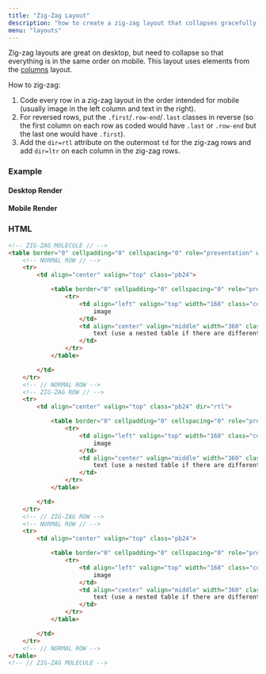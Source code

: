 ```yaml
---
title: "Zig-Zag Layout"
description: "how to create a zig-zag layout that collapses gracefully on mobile"
menu: "layouts"
---
```


Zig-zag layouts are great on desktop, but need to collapse so that everything is in the same order on mobile. This layout uses elements from the [columns](../columns) layout.

How to zig-zag:

1. Code every row in a zig-zag layout in the order intended for mobile (usually image in the left column and text in the right).
2. For reversed rows, put the `.first`/`.row-end`/`.last` classes in reverse (so the first column on each row as coded would have `.last` or `.row-end` but the last one would have `.first`).
3. Add the `dir=rtl` attribute on the outermost `td` for the zig-zag rows and add `dir=ltr` on each column in the zig-zag rows.

### Example
#### Desktop Render
<div class="example">
	<zig-zag></zig-zag>
</div>

#### Mobile Render
<div class="example">
	<zig-zag-mobile></zig-zag-mobile>
</div>

### HTML
```html
<!-- ZIG-ZAG MOLECULE // -->
<table border="0" cellpadding="0" cellspacing="0" role="presentation" width="100%">
	<!-- NORMAL ROW // -->
	<tr>
		<td align="center" valign="top" class="pb24">

			<table border="0" cellpadding="0" cellspacing="0" role="presentation" width="100%">
				<tr>
					<td align="left" valign="top" width="168" class="col first collapse">
						image
					</td>
					<td align="center" valign="middle" width="360" class="col row-end collapse">
						text (use a nested table if there are different styles of text)
					</td>
				</tr>
			</table>

		</td>
	</tr>
	<!-- // NORMAL ROW -->
	<!-- ZIG-ZAG ROW // -->
	<tr>
		<td align="center" valign="top" class="pb24" dir="rtl">

			<table border="0" cellpadding="0" cellspacing="0" role="presentation" width="100%">
				<tr>
					<td align="left" valign="top" width="168" class="col row-end collapse" dir="ltr">
						image
					</td>
					<td align="center" valign="middle" width="360" class="col first collapse" dir="ltr">
						text (use a nested table if there are different styles of text)
					</td>
				</tr>
			</table>

		</td>
	</tr>
	<!-- // ZIG-ZAG ROW -->
	<!-- NORMAL ROW // -->
	<tr>
		<td align="center" valign="top" class="pb24">

			<table border="0" cellpadding="0" cellspacing="0" role="presentation" width="100%">
				<tr>
					<td align="left" valign="top" width="168" class="col first collapse">
						image
					</td>
					<td align="center" valign="middle" width="360" class="col last collapse">
						text (use a nested table if there are different styles of text)
					</td>
				</tr>
			</table>

		</td>
	</tr>
	<!-- // NORMAL ROW -->
</table>
<!-- // ZIG-ZAG MOLECULE -->

```
